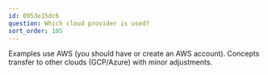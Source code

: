 ```yaml
---
id: 0953e15dc6
question: Which cloud provider is used?
sort_order: 105
---
```


Examples use AWS (you should have or create an AWS account). Concepts transfer to other clouds (GCP/Azure) with minor adjustments.